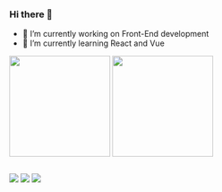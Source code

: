### Hi there 👋



- 🔭 I’m currently working on Front-End development
- 🌱 I’m currently learning React and Vue


<div>
  <img align="center" height="180em" src="https://github-readme-stats.vercel.app/api?username=webdevcampos" />

  <img align="center" height="180em" src="https://github-readme-stats.vercel.app/api/top-langs/?username=webdevcampos" />
</div> 

 ##
 
<a href="mailto:webdevcampos@gmail.com"><img src="https://img.shields.io/badge/Gmail-D14836?style=for-the-badge&logo=gmail&logoColor=white"></a>
<a href="https://www.facebook.com/marcusvinicius.tavaresrangel"><img src="https://img.shields.io/badge/Facebook-1877F2?style=for-the-badge&logo=facebook&logoColor=white"></a>
<a href="https://www.instagram.com/marcusviniciustavaresrangel/"><img src="https://img.shields.io/badge/Instagram-E4405F?style=for-the-badge&logo=instagram&logoColor=white"></a>
